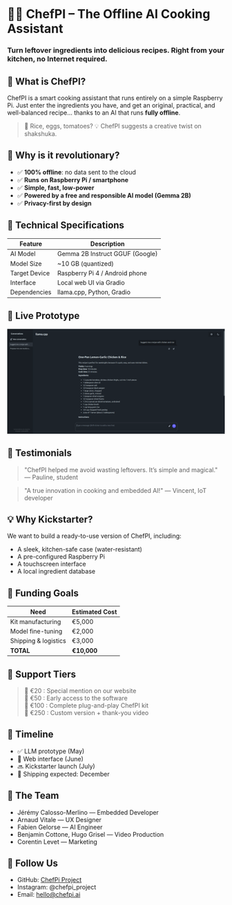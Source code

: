 # 👨‍🍳 ChefPI – The Offline AI Cooking Assistant

### Turn leftover ingredients into delicious recipes. Right from your kitchen, no Internet required.

## 🚀 What is ChefPI?

ChefPI is a smart cooking assistant that runs entirely on a simple Raspberry Pi. Just enter the ingredients you have, and get an original, practical, and well-balanced recipe... thanks to an AI that runs **fully offline**.

> 🍕 Rice, eggs, tomatoes?
> 💡 ChefPI suggests a creative twist on shakshuka.

## 🧠 Why is it revolutionary?

* ✅ **100% offline**: no data sent to the cloud
* ✅ **Runs on Raspberry Pi / smartphone**
* ✅ **Simple, fast, low-power**
* ✅ **Powered by a free and responsible AI model (Gemma 2B)**
* ✅ **Privacy-first by design**

## 🧰 Technical Specifications

| Feature       | Description                     |
| ------------- | ------------------------------- |
| AI Model      | Gemma 2B Instruct GGUF (Google) |
| Model Size    | \~10 GB (quantized)             |
| Target Device | Raspberry Pi 4 / Android phone  |
| Interface     | Local web UI via Gradio         |
| Dependencies  | llama.cpp, Python, Gradio       |

## 🧪 Live Prototype

![Interface](./llamaServer.png)

## 💬 Testimonials

> "ChefPI helped me avoid wasting leftovers. It’s simple and magical." — Pauline, student

> "A true innovation in cooking and embedded AI!" — Vincent, IoT developer

## 💡 Why Kickstarter?

We want to build a ready-to-use version of ChefPI, including:

* A sleek, kitchen-safe case (water-resistant)
* A pre-configured Raspberry Pi
* A touchscreen interface
* A local ingredient database

## 🎯 Funding Goals

| Need                 | Estimated Cost |
| -------------------- | -------------- |
| Kit manufacturing    | €5,000         |
| Model fine-tuning    | €2,000         |
| Shipping & logistics | €3,000         |
| **TOTAL**            | **€10,000**    |

## 💝 Support Tiers

> 🛒 €20 : Special mention on our website \
> 🎁 €50 : Early access to the software \
> 🎁 €100 : Complete plug-and-play ChefPI kit \
> 👑 €250 : Custom version + thank-you video

## 📆 Timeline

* ✅ LLM prototype (May)
* 🔄 Web interface (June)
* 🔜 Kickstarter launch (July)
* 🚚 Shipping expected: December

## 👥 The Team

* Jérémy Calosso-Merlino — Embedded Developer
* Arnaud Vitale — UX Designer
* Fabien Gelorse — AI Engineer
* Benjamin Cottone, Hugo Grisel — Video Production
* Corentin Levet — Marketing

## 🔗 Follow Us

* GitHub: [ChefPi Project](https://github.com/JeremyCMPro/ChefPi)
* Instagram: @chefpi\_project
* Email: [hello@chefpi.ai](mailto:hello@chefpi.ai)
